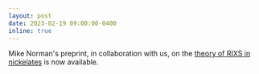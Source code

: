 ```yaml
---
layout: post
date: 2023-02-19 09:00:00-0400
inline: true
---
```


Mike Norman's preprint, in collaboration with us, on the [theory of RIXS in nickelates](/publications/#Norman2023orbital) is now available.
